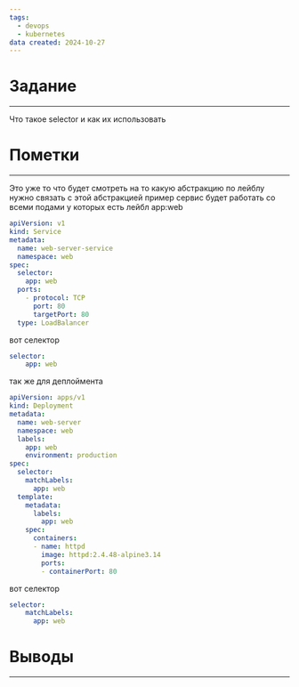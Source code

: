 ```yaml
---
tags:
  - devops
  - kubernetes
data created: 2024-10-27
---
```

# Задание
----
Что такое selector и как их использовать 
# Пометки 
---
Это уже то что будет смотреть на то какую абстракцию по лейблу нужно связать с этой абстракцией 
пример сервис будет работать со всеми подами у которых есть лейбл app:web 
```yaml
apiVersion: v1
kind: Service
metadata:
  name: web-server-service
  namespace: web
spec:
  selector:
    app: web
  ports:
    - protocol: TCP
      port: 80
      targetPort: 80
  type: LoadBalancer
```
вот селектор
```yaml
selector:
    app: web
```


так же для деплоймента 
```yaml
apiVersion: apps/v1
kind: Deployment
metadata:
  name: web-server
  namespace: web
  labels:
    app: web
    environment: production
spec:
  selector:
    matchLabels:
      app: web
  template:
    metadata:
      labels:
        app: web
    spec:
      containers:
      - name: httpd
        image: httpd:2.4.48-alpine3.14
        ports:
        - containerPort: 80
```
вот селектор
```yaml
selector:
    matchLabels:
      app: web
```
# Выводы
---

